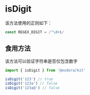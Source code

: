 # isDigit

该方法使用的正则如下：

```ts
const REGEX_DIGIT = /^\d+$/
```

## 食用方法

该方法可以验证字符串是否仅包含数字

```ts
import { isDigit } from '@esdora/kit'

isDigit('123') // true
isDigit('123a') // false
isDigit('123a@') // false
```
